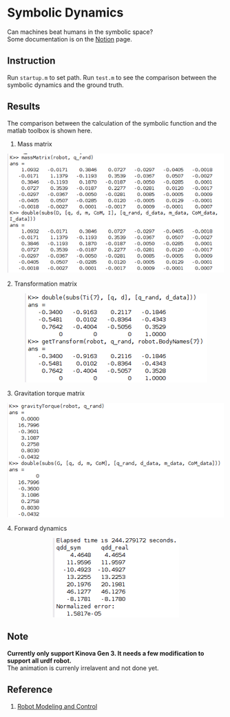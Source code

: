 # Symbolic Dynamics
Can machines beat humans in the symbolic space?  
Some documentation is on the [Notion](https://www.notion.so/Symbolic-Dynamics-48e1fd577cab490193e373d776ac2949) page.
## Instruction
Run `startup.m` to set path. Run `test.m` to see the comparison between the symbolic dynamics and the ground truth.
## Results
The comparison between the calculation of the symbolic function and the matlab toolbox is shown here.  
1. Mass matrix
<p align="center">
    <img src="figs/compare_massmatrix.png">
<p/>
2. Transformation matrix
<p align="center">
    <img src="figs/compare_transform.png">
<p/>
3. Gravitation torque matrix
<p align="center">
    <img src="figs/compare_gravitation.png">
<p/>
4. Forward dynamics
<p align="center">
    <img src="figs/result.png">
<p/>

## Note
**Currently only support Kinova Gen 3. It needs a few modification to support all urdf robot.**  
The animation is currenly irrelavent and not done yet.
## Reference
1. [Robot Modeling and Control](https://www.wiley.com/en-us/Robot+Modeling+and+Control%2C+2nd+Edition-p-9781119524045)